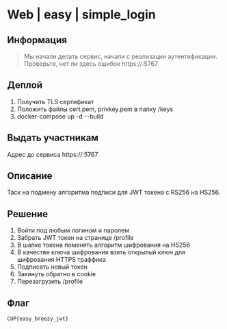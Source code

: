 # Web | easy | simple_login

## Информация
> Мы начали делать сервис, начали с реализации аутентификации. Проверьте, нет ли здесь ошибок 
> https://<somedomain>:5767

## Деплой
1. Получить TLS сертификат
2. Положить файлы cert.pem, privkey.pem в папку /keys
3. docker-compose up -d --build

## Выдать участникам
Адрес до сервиса
https://<somedomain>:5767

## Описание
Таск на подмену алгоритма подписи для JWT токена с RS256 на HS256.

## Решение
1. Войти под любым логином и паролем
2. Забрать JWT токен на странице /profile
3. В шапке токена поменять алгоритм шифрования на HS256
4. В качестве ключа шифрования взять открытый ключ для шифрования HTTPS траффика
5. Подписать новый токен
6. Закинуть обратно в cookie
7. Перезагрузить /profile

## Флаг

`CUP{easy_breezy_jwt}`
